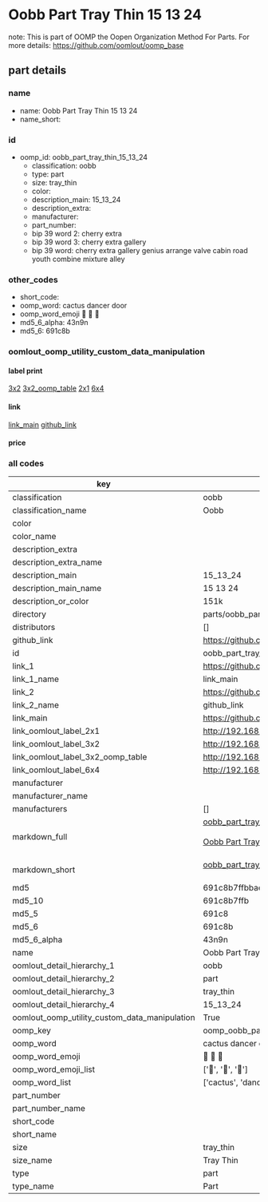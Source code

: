 # Oobb Part Tray Thin 15 13 24  

note: This is part of OOMP the Oopen Organization Method For Parts. For more details: https://github.com/oomlout/oomp_base

##  part details





### name
* name: Oobb Part Tray Thin 15 13 24
* name_short: 
### id
* oomp_id: oobb_part_tray_thin_15_13_24
  * classification: oobb
  * type: part
  * size: tray_thin
  * color: 
  * description_main: 15_13_24
  * description_extra: 
  * manufacturer: 
  * part_number: 
  * bip 39 word 2: cherry extra
  * bip 39 word 3: cherry extra gallery
  * bip 39 word: cherry extra gallery genius arrange valve cabin road youth combine mixture alley

### other_codes
* short_code: 
* oomp_word: cactus dancer door
* oomp_word_emoji :cactus: :dancer: :door:
* md5_6_alpha: 43n9n
* md5_6: 691c8b






### oomlout_oomp_utility_custom_data_manipulation
#### label print
[3x2](http://192.168.1.245:1112/?label=oomp%2043n9n)
[3x2_oomp_table](http://192.168.1.107:1112/?label=oomp%2043n9n)
[2x1](http://192.168.1.242:1112/?label=oomp%2043n9n)
[6x4](http://192.168.1.55:1112/?label=oomp%2043n9n)    

#### link

[link_main](https://github.com/oomlout/oomlout_oomp_current_version_messy/tree/main/parts/oobb_part_tray_thin_15_13_24) [github_link](https://github.com/oomlout/oomlout_oomp_part_src/tree/main/parts/oobb_part_tray_thin_15_13_24)                             

#### price







### all codes 
| key | value |  
| --- | --- |  
| classification | oobb |  
| classification_name | Oobb |  
| color |  |  
| color_name |  |  
| description_extra |  |  
| description_extra_name |  |  
| description_main | 15_13_24 |  
| description_main_name | 15 13 24 |  
| description_or_color | 151k |  
| directory | parts/oobb_part_tray_thin_15_13_24 |  
| distributors | [] |  
| github_link | https://github.com/oomlout/oomlout_oomp_part_src/tree/main/parts/oobb_part_tray_thin_15_13_24 |  
| id | oobb_part_tray_thin_15_13_24 |  
| link_1 | https://github.com/oomlout/oomlout_oomp_current_version_messy/tree/main/parts/oobb_part_tray_thin_15_13_24 |  
| link_1_name | link_main |  
| link_2 | https://github.com/oomlout/oomlout_oomp_part_src/tree/main/parts/oobb_part_tray_thin_15_13_24 |  
| link_2_name | github_link |  
| link_main | https://github.com/oomlout/oomlout_oomp_current_version_messy/tree/main/parts/oobb_part_tray_thin_15_13_24 |  
| link_oomlout_label_2x1 | http://192.168.1.242:1112/?label=oomp%2043n9n |  
| link_oomlout_label_3x2 | http://192.168.1.245:1112/?label=oomp%2043n9n |  
| link_oomlout_label_3x2_oomp_table | http://192.168.1.107:1112/?label=oomp%2043n9n |  
| link_oomlout_label_6x4 | http://192.168.1.55:1112/?label=oomp%2043n9n |  
| manufacturer |  |  
| manufacturer_name |  |  
| manufacturers | [] |  
| markdown_full | [oobb_part_tray_thin_15_13_24](https://github.com/oomlout/oomlout_oomp_current_version_messy/tree/main/parts/oobb_part_tray_thin_15_13_24)<br>[](https://github.com/oomlout/oomlout_oomp_current_version_messy/tree/main/parts/oobb_part_tray_thin_15_13_24)<br>[Oobb Part Tray Thin 15 13 24](https://github.com/oomlout/oomlout_oomp_current_version_messy/tree/main/parts/oobb_part_tray_thin_15_13_24)<br><br> |  
| markdown_short | [oobb_part_tray_thin_15_13_24](https://github.com/oomlout/oomlout_oomp_current_version_messy/tree/main/parts/oobb_part_tray_thin_15_13_24)<br><br> |  
| md5 | 691c8b7ffbbae3fbc406260ebe14413b |  
| md5_10 | 691c8b7ffb |  
| md5_5 | 691c8 |  
| md5_6 | 691c8b |  
| md5_6_alpha | 43n9n |  
| name | Oobb Part Tray Thin 15 13 24 |  
| oomlout_detail_hierarchy_1 | oobb |  
| oomlout_detail_hierarchy_2 | part |  
| oomlout_detail_hierarchy_3 | tray_thin |  
| oomlout_detail_hierarchy_4 | 15_13_24 |  
| oomlout_oomp_utility_custom_data_manipulation | True |  
| oomp_key | oomp_oobb_part_tray_thin_15_13_24 |  
| oomp_word | cactus dancer door |  
| oomp_word_emoji | :cactus: :dancer: :door: |  
| oomp_word_emoji_list | [':cactus:', ':dancer:', ':door:'] |  
| oomp_word_list | ['cactus', 'dancer', 'door'] |  
| part_number |  |  
| part_number_name |  |  
| short_code |  |  
| short_name |  |  
| size | tray_thin |  
| size_name | Tray Thin |  
| type | part |  
| type_name | Part |  
